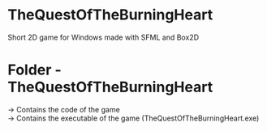 # TheQuestOfTheBurningHeart
Short 2D game for Windows made with SFML and Box2D

# Folder - TheQuestOfTheBurningHeart
 -> Contains the code of the game  
 -> Contains the executable of the game (TheQuestOfTheBurningHeart.exe)
